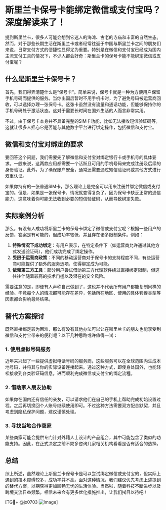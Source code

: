 # 斯里兰卡保号卡能绑定微信或支付宝吗？深度解读来了！

提到斯里兰卡，很多人可能会想到它迷人的海滩、古老的寺庙和丰富的自然生态。然而，对于那些长期生活在斯里兰卡或者经常往返于中国与斯里兰卡之间的朋友们来说，日常支付方式的便捷性显得尤为重要。特别是在微信和支付宝已经成为国内主流支付工具的情况下，不少人都会好奇：斯里兰卡的保号卡能不能绑定微信或支付宝呢？

## 什么是斯里兰卡保号卡？

首先，我们得弄清楚什么是“保号卡”。简单来说，保号卡就是一种为方便用户保留手机号码而提供的服务。当你出国后暂时不用手机卡时，为了避免号码被运营商回收，可以选择办理一张保号卡。这张卡虽然没有流量和通话功能，但能够保持你的手机号码处于激活状态。这对于需要长时间在国外生活的人而言非常实用。

不过，由于保号卡本身并不具备完整的SIM卡功能，比如无法接收短信验证码等，这就让很多人担心它是否能与其他数字平台进行绑定操作，包括微信和支付宝。

## 微信和支付宝对绑定的要求

要回答这个问题，我们需要先了解微信和支付宝对绑定银行卡或手机号的具体要求。一般来说，这两款应用都需要一个活跃且可用的手机号码来完成注册及后续的身份验证。此外，为了确保账户安全，通常还需要通过短信验证码或其他方式进行双重认证。

如果你持有的一张普通SIM卡，那么理论上是完全可以用来注册并绑定微信或支付宝的。但是，如果是一张保号卡，情况就变得复杂了。因为保号卡缺乏正常的通信能力，这意味着你可能无法收到必要的短信验证码，从而导致绑定失败。

## 实际案例分析

那么，有没有人成功将斯里兰卡的保号卡绑定了微信或支付宝呢？根据一些用户的反馈，答案是有可能的，但成功率较低，并且存在诸多限制条件。例如：

1. **特殊情况下成功绑定**：有用户表示，在特定条件下（如运营商允许通过其他方式发送验证码），他们成功完成了绑定操作。
2. **受限于运营商政策**：不同的移动运营商对于保号卡的支持程度不同，有些运营商可能提供了额外的服务选项，使得绑定成为可能。
3. **依赖第三方工具**：部分用户尝试借助第三方代理软件绕过直接绑定限制，但这往往伴随着较高的技术门槛以及潜在的安全风险。

需要注意的是，即便有人声称自己做到了，这也并不代表所有用户都能复制同样的经验。毕竟每个人的情况都可能存在差异，包括所在地区、使用的具体套餐类型等因素都会影响最终结果。

## 替代方案探讨

既然直接绑定较为困难，那么有没有其他办法可以让在斯里兰卡的朋友也能享受到微信和支付宝带来的便利呢？以下几种思路或许值得一试：

### 1. 使用虚拟号码服务
近年来兴起了一些提供虚拟电话号码的服务商，这些服务可以在全球范围内生成本地号码，并将其与你的实际设备连接起来。通过这种方式，即使身处国外，也能轻松接收到各类验证码信息，进而顺利完成微信或支付宝的绑定流程。

### 2. 借助家人朋友协助
如果你在国内还有信任的亲友，可以请求他们在自己的手机上帮助完成初始设置过程。之后再切换回个人账号继续使用即可。不过这种方法需要双方配合默契，并且考虑到隐私保护问题，建议谨慎处理。

### 3. 寻找当地合作商家
某些商家可能会提供专门针对外籍人士设计的产品组合，其中可能包含了类似的功能支持。因此，在正式决定之前不妨多咨询几家相关机构看看是否有适合的选择。

## 总结

综上所述，虽然理论上斯里兰卡保号卡是可以尝试绑定微信或支付宝的，但实际上遇到的技术障碍较多，成功率并不高。面对这种情况，我们建议优先考虑上述提到的替代方案，以期获得更加顺畅无忧的生活体验。当然啦，随着科技不断进步以及跨境交流日益频繁，相信未来会有更多优化措施推出，让我们拭目以待吧！

[TG💪+ @jx0703 ![Image](https://github.com/user-attachments/assets/dbca1d08-cadb-493c-b0ec-ad6f7a83f270)]